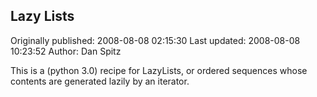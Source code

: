 ## Lazy Lists

Originally published: 2008-08-08 02:15:30
Last updated: 2008-08-08 10:23:52
Author: Dan Spitz

This is a (python 3.0) recipe for LazyLists, or ordered sequences whose contents are generated lazily by an iterator.